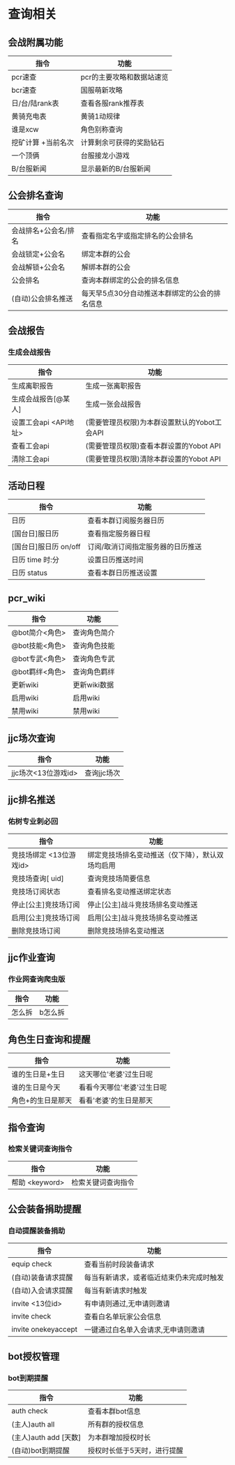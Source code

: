 # 查询相关

## 会战附属功能

| 指令 | 功能 |
| - | - |
| pcr速查 | pcr的主要攻略和数据站速览 |
| bcr速查 | 国服萌新攻略 |
| 日/台/陆rank表 | 查看各服rank推荐表 |
| 黄骑充电表 | 黄骑1动规律 |
| 谁是xcw | 角色别称查询 |
| 挖矿计算 +当前名次 | 计算剩余可获得的奖励钻石 |
| 一个顶俩 | 台服接龙小游戏 |
| B/台服新闻 | 显示最新的B/台服新闻 |

## 公会排名查询

| 指令 | 功能 |
| - | - |
| 会战排名+公会名/排名 | 查看指定名字或指定排名的公会排名 |
| 会战锁定+公会名 | 绑定本群的公会 |
| 会战解锁+公会名 | 解绑本群的公会 |
| 公会排名 | 查询本群绑定的公会的排名信息 |
| (自动)公会排名推送 | 每天早5点30分自动推送本群绑定的公会的排名信息 |

## 会战报告

### 生成会战报告

| 指令 | 功能 |
| - | - |
| 生成离职报告 | 生成一张离职报告 |
| 生成会战报告[@某人] | 生成一张会战报告 |
| 设置工会api \<API地址> | (需要管理员权限)为本群设置默认的Yobot工会API |
| 查看工会api | (需要管理员权限)查看本群设置的Yobot API |
| 清除工会api | (需要管理员权限)清除本群设置的Yobot API |

## 活动日程

| 指令 | 功能 |
| - | - |
| 日历 | 查看本群订阅服务器日历 |
| [国台日]服日历 | 查看指定服务器日程 |
| [国台日]服日历 on/off | 订阅/取消订阅指定服务器的日历推送 |
| 日历 time 时:分 | 设置日历推送时间 |
| 日历 status | 查看本群日历推送设置 |

## pcr_wiki

| 指令 | 功能 |
| - | - |
| @bot简介\<角色> | 查询角色简介 |
| @bot技能\<角色> | 查询角色技能 |
| @bot专武\<角色> | 查询角色专武 |
| @bot羁绊\<角色> | 查询角色羁绊 |
| 更新wiki | 更新wiki数据 |
| 启用wiki | 启用wiki |
| 禁用wiki | 禁用wiki |

## jjc场次查询

| 指令 | 功能 |
| - | - |
| jjc场次\<13位游戏id> | 查询jjc场次 |

## jjc排名推送

### 佑树专业刺必回

| 指令 | 功能 |
| - | - |
| 竞技场绑定 \<13位游戏id> | 绑定竞技场排名变动推送（仅下降），默认双场均启用 |
| 竞技场查询[ uid] | 查询竞技场简要信息 |
| 竞技场订阅状态 | 查看排名变动推送绑定状态 |
| 停止[公主]竞技场订阅 | 停止[公主]战斗竞技场排名变动推送 |
| 启用[公主]竞技场订阅 | 启用[公主]战斗竞技场排名变动推送 |
| 删除竞技场订阅 | 删除竞技场排名变动推送 |

## jjc作业查询

### 作业网查询爬虫版

| 指令 | 功能 |
| - | - |
| 怎么拆|b怎么拆|台怎么拆|日怎么拆| \<5位角色名> | 查询jjc作业，默认国服 |

## 角色生日查询和提醒

| 指令 | 功能 |
| - | - |
| 谁的生日是+生日 | 这天哪位'老婆'过生日呢 |
| 谁的生日是今天 | 看看今天哪位'老婆'过生日呢 |
| 角色+的生日是那天 | 看看'老婆'的生日是那天 |

## 指令查询

### 检索关键词查询指令

| 指令 | 功能 |
| - | - |
| 帮助 \<keyword> | 检索关键词查询指令 |

## 公会装备捐助提醒

### 自动提醒装备捐助

| 指令 | 功能 |
| - | - |
| equip check | 查看当前时段装备请求 |
| (自动)装备请求提醒 | 每当有新请求，或者临近结束仍未完成时触发 |
| (自动)入会请求提醒 | 每当有新请求时触发 |
| invite \<13位id> | 有申请则通过,无申请则邀请 |
| invite check | 查看白名单玩家公会信息 |
| invite onekeyaccept | 一键通过白名单入会请求,无申请则邀请 |

## bot授权管理

### bot到期提醒

| 指令 | 功能 |
| - | - |
| auth check | 查看本群bot信息 |
| (主人)auth all | 所有群的授权信息 |
| (主人)auth add [天数] | 为本群增加授权时长 |
| (自动)bot到期提醒 | 授权时长低于5天时，进行提醒 |
